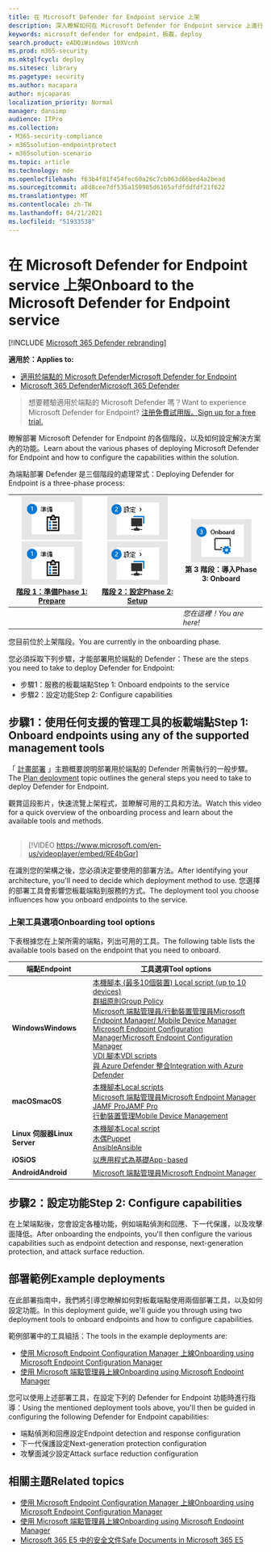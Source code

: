 ```yaml
---
title: 在 Microsoft Defender for Endpoint service 上架
description: 深入瞭解如何在 Microsoft Defender for Endpoint service 上進行板載端點服務
keywords: microsoft defender for endpoint，板載，deploy
search.product: eADQiWindows 10XVcnh
ms.prod: m365-security
ms.mktglfcycl: deploy
ms.sitesec: library
ms.pagetype: security
ms.author: macapara
author: mjcaparas
localization_priority: Normal
manager: dansimp
audience: ITPro
ms.collection:
- M365-security-compliance
- m365solution-endpointprotect
- m365solution-scenario
ms.topic: article
ms.technology: mde
ms.openlocfilehash: f63b4f81f454fec60a26c7cb063d66bed4a2bead
ms.sourcegitcommit: a8d8cee7df535a150985d6165afdfddfdf21f622
ms.translationtype: MT
ms.contentlocale: zh-TW
ms.lasthandoff: 04/21/2021
ms.locfileid: "51933538"
---
```

# <a name="onboard-to-the-microsoft-defender-for-endpoint-service"></a><span data-ttu-id="6afd3-104">在 Microsoft Defender for Endpoint service 上架</span><span class="sxs-lookup"><span data-stu-id="6afd3-104">Onboard to the Microsoft Defender for Endpoint service</span></span>

[!INCLUDE [Microsoft 365 Defender rebranding](../../includes/microsoft-defender.md)]

<span data-ttu-id="6afd3-105">**適用於：**</span><span class="sxs-lookup"><span data-stu-id="6afd3-105">**Applies to:**</span></span>
- [<span data-ttu-id="6afd3-106">適用於端點的 Microsoft Defender</span><span class="sxs-lookup"><span data-stu-id="6afd3-106">Microsoft Defender for Endpoint</span></span>](https://go.microsoft.com/fwlink/p/?linkid=2154037)
- [<span data-ttu-id="6afd3-107">Microsoft 365 Defender</span><span class="sxs-lookup"><span data-stu-id="6afd3-107">Microsoft 365 Defender</span></span>](https://go.microsoft.com/fwlink/?linkid=2118804)


> <span data-ttu-id="6afd3-108">想要體驗適用於端點的 Microsoft Defender 嗎？</span><span class="sxs-lookup"><span data-stu-id="6afd3-108">Want to experience Microsoft Defender for Endpoint?</span></span> [<span data-ttu-id="6afd3-109">注册免費試用版。</span><span class="sxs-lookup"><span data-stu-id="6afd3-109">Sign up for a free trial.</span></span>](https://www.microsoft.com/microsoft-365/windows/microsoft-defender-atp?ocid=docs-wdatp-exposedapis-abovefoldlink)

<span data-ttu-id="6afd3-110">瞭解部署 Microsoft Defender for Endpoint 的各個階段，以及如何設定解決方案內的功能。</span><span class="sxs-lookup"><span data-stu-id="6afd3-110">Learn about the various phases of deploying Microsoft Defender for Endpoint and how to configure the capabilities within the solution.</span></span> 

<span data-ttu-id="6afd3-111">為端點部署 Defender 是三個階段的處理常式：</span><span class="sxs-lookup"><span data-stu-id="6afd3-111">Deploying Defender for Endpoint is a three-phase process:</span></span>

| <span data-ttu-id="6afd3-112">[![部署階段-準備](images/phase-diagrams/prepare.png)](prepare-deployment.md)</span><span class="sxs-lookup"><span data-stu-id="6afd3-112">[![deployment phase - prepare](images/phase-diagrams/prepare.png)](prepare-deployment.md)</span></span><br>[<span data-ttu-id="6afd3-113">階段 1：準備</span><span class="sxs-lookup"><span data-stu-id="6afd3-113">Phase 1: Prepare</span></span>](prepare-deployment.md) | <span data-ttu-id="6afd3-114">[![部署階段-安裝程式](images/phase-diagrams/setup.png)](production-deployment.md)</span><span class="sxs-lookup"><span data-stu-id="6afd3-114">[![deployment phase - setup](images/phase-diagrams/setup.png)](production-deployment.md)</span></span><br>[<span data-ttu-id="6afd3-115">階段 2：設定</span><span class="sxs-lookup"><span data-stu-id="6afd3-115">Phase 2: Setup</span></span>](production-deployment.md) | ![部署階段-板載](images/phase-diagrams/onboard.png)<br><span data-ttu-id="6afd3-117">第 3 階段：導入</span><span class="sxs-lookup"><span data-stu-id="6afd3-117">Phase 3: Onboard</span></span> |
| ----- | ----- | ----- |
| | |<span data-ttu-id="6afd3-118">*您在這裡！*</span><span class="sxs-lookup"><span data-stu-id="6afd3-118">*You are here!*</span></span>|

<span data-ttu-id="6afd3-119">您目前位於上架階段。</span><span class="sxs-lookup"><span data-stu-id="6afd3-119">You are currently in the onboarding phase.</span></span>

<span data-ttu-id="6afd3-120">您必須採取下列步驟，才能部署用於端點的 Defender：</span><span class="sxs-lookup"><span data-stu-id="6afd3-120">These are the steps you need to take to deploy Defender for Endpoint:</span></span>

- <span data-ttu-id="6afd3-121">步驟1：服務的板載端點</span><span class="sxs-lookup"><span data-stu-id="6afd3-121">Step 1: Onboard endpoints to the service</span></span> 
- <span data-ttu-id="6afd3-122">步驟2：設定功能</span><span class="sxs-lookup"><span data-stu-id="6afd3-122">Step 2: Configure capabilities</span></span> 

## <a name="step-1-onboard-endpoints-using-any-of-the-supported-management-tools"></a><span data-ttu-id="6afd3-123">步驟1：使用任何支援的管理工具的板載端點</span><span class="sxs-lookup"><span data-stu-id="6afd3-123">Step 1: Onboard endpoints using any of the supported management tools</span></span>
<span data-ttu-id="6afd3-124">「 [計畫部署](deployment-strategy.md) 」主題概要說明部署用於端點的 Defender 所需執行的一般步驟。</span><span class="sxs-lookup"><span data-stu-id="6afd3-124">The [Plan deployment](deployment-strategy.md) topic outlines the general steps you need to take to deploy Defender for Endpoint.</span></span>  


<span data-ttu-id="6afd3-125">觀賞這段影片，快速流覽上架程式，並瞭解可用的工具和方法。</span><span class="sxs-lookup"><span data-stu-id="6afd3-125">Watch this video for a quick overview of the onboarding process and learn about the available tools and methods.</span></span>
<br />
<br />

> [!VIDEO https://www.microsoft.com/en-us/videoplayer/embed/RE4bGqr]



<span data-ttu-id="6afd3-126">在識別您的架構之後，您必須決定要使用的部署方法。</span><span class="sxs-lookup"><span data-stu-id="6afd3-126">After identifying your architecture, you'll need to decide which deployment method to use.</span></span> <span data-ttu-id="6afd3-127">您選擇的部署工具會影響您板載端點到服務的方式。</span><span class="sxs-lookup"><span data-stu-id="6afd3-127">The deployment tool you choose influences how you onboard endpoints to the service.</span></span> 

### <a name="onboarding-tool-options"></a><span data-ttu-id="6afd3-128">上架工具選項</span><span class="sxs-lookup"><span data-stu-id="6afd3-128">Onboarding tool options</span></span>

<span data-ttu-id="6afd3-129">下表根據您在上架所需的端點，列出可用的工具。</span><span class="sxs-lookup"><span data-stu-id="6afd3-129">The following table lists the available tools based on the endpoint that you need to onboard.</span></span>

| <span data-ttu-id="6afd3-130">端點</span><span class="sxs-lookup"><span data-stu-id="6afd3-130">Endpoint</span></span>     | <span data-ttu-id="6afd3-131">工具選項</span><span class="sxs-lookup"><span data-stu-id="6afd3-131">Tool options</span></span>                       |
|--------------|------------------------------------------|
| <span data-ttu-id="6afd3-132">**Windows**</span><span class="sxs-lookup"><span data-stu-id="6afd3-132">**Windows**</span></span>  |  [<span data-ttu-id="6afd3-133">本機腳本 (最多10個裝置) </span><span class="sxs-lookup"><span data-stu-id="6afd3-133">Local script (up to 10 devices)</span></span>](configure-endpoints-script.md) <br>  [<span data-ttu-id="6afd3-134">群組原則</span><span class="sxs-lookup"><span data-stu-id="6afd3-134">Group Policy</span></span>](configure-endpoints-gp.md) <br>  [<span data-ttu-id="6afd3-135">Microsoft 端點管理員/行動裝置管理員</span><span class="sxs-lookup"><span data-stu-id="6afd3-135">Microsoft Endpoint Manager/ Mobile Device Manager</span></span>](configure-endpoints-mdm.md) <br> [<span data-ttu-id="6afd3-136">Microsoft Endpoint Configuration Manager</span><span class="sxs-lookup"><span data-stu-id="6afd3-136">Microsoft Endpoint Configuration Manager</span></span>](configure-endpoints-sccm.md) <br> [<span data-ttu-id="6afd3-137">VDI 腳本</span><span class="sxs-lookup"><span data-stu-id="6afd3-137">VDI scripts</span></span>](configure-endpoints-vdi.md) <br> [<span data-ttu-id="6afd3-138">與 Azure Defender 整合</span><span class="sxs-lookup"><span data-stu-id="6afd3-138">Integration with Azure Defender</span></span>](configure-server-endpoints.md#integration-with-azure-defender) |
| <span data-ttu-id="6afd3-139">**macOS**</span><span class="sxs-lookup"><span data-stu-id="6afd3-139">**macOS**</span></span>    | [<span data-ttu-id="6afd3-140">本機腳本</span><span class="sxs-lookup"><span data-stu-id="6afd3-140">Local scripts</span></span>](mac-install-manually.md) <br> [<span data-ttu-id="6afd3-141">Microsoft 端點管理員</span><span class="sxs-lookup"><span data-stu-id="6afd3-141">Microsoft Endpoint Manager</span></span>](mac-install-with-intune.md) <br> [<span data-ttu-id="6afd3-142">JAMF Pro</span><span class="sxs-lookup"><span data-stu-id="6afd3-142">JAMF Pro</span></span>](mac-install-with-jamf.md) <br> [<span data-ttu-id="6afd3-143">行動裝置管理</span><span class="sxs-lookup"><span data-stu-id="6afd3-143">Mobile Device Management</span></span>](mac-install-with-other-mdm.md) |
| <span data-ttu-id="6afd3-144">**Linux 伺服器**</span><span class="sxs-lookup"><span data-stu-id="6afd3-144">**Linux Server**</span></span> | [<span data-ttu-id="6afd3-145">本機腳本</span><span class="sxs-lookup"><span data-stu-id="6afd3-145">Local script</span></span>](linux-install-manually.md) <br> [<span data-ttu-id="6afd3-146">木偶</span><span class="sxs-lookup"><span data-stu-id="6afd3-146">Puppet</span></span>](linux-install-with-puppet.md) <br> [<span data-ttu-id="6afd3-147">Ansible</span><span class="sxs-lookup"><span data-stu-id="6afd3-147">Ansible</span></span>](linux-install-with-ansible.md)|
| <span data-ttu-id="6afd3-148">**iOS**</span><span class="sxs-lookup"><span data-stu-id="6afd3-148">**iOS**</span></span>      | [<span data-ttu-id="6afd3-149">以應用程式為基礎</span><span class="sxs-lookup"><span data-stu-id="6afd3-149">App-based</span></span>](ios-install.md)                                |
| <span data-ttu-id="6afd3-150">**Android**</span><span class="sxs-lookup"><span data-stu-id="6afd3-150">**Android**</span></span>  | [<span data-ttu-id="6afd3-151">Microsoft 端點管理員</span><span class="sxs-lookup"><span data-stu-id="6afd3-151">Microsoft Endpoint Manager</span></span>](android-intune.md)               | 


## <a name="step-2-configure-capabilities"></a><span data-ttu-id="6afd3-152">步驟2：設定功能</span><span class="sxs-lookup"><span data-stu-id="6afd3-152">Step 2: Configure capabilities</span></span>
<span data-ttu-id="6afd3-153">在上架端點後，您會設定各種功能，例如端點偵測和回應、下一代保護，以及攻擊面降低。</span><span class="sxs-lookup"><span data-stu-id="6afd3-153">After onboarding the endpoints, you'll then configure the various capabilities such as endpoint detection and response, next-generation protection, and attack surface reduction.</span></span> 


## <a name="example-deployments"></a><span data-ttu-id="6afd3-154">部署範例</span><span class="sxs-lookup"><span data-stu-id="6afd3-154">Example deployments</span></span>
<span data-ttu-id="6afd3-155">在此部署指南中，我們將引導您瞭解如何對板載端點使用兩個部署工具，以及如何設定功能。</span><span class="sxs-lookup"><span data-stu-id="6afd3-155">In this deployment guide, we'll guide you through using two deployment tools to onboard endpoints and how to configure capabilities.</span></span>

<span data-ttu-id="6afd3-156">範例部署中的工具組括：</span><span class="sxs-lookup"><span data-stu-id="6afd3-156">The tools in the example deployments are:</span></span>
- [<span data-ttu-id="6afd3-157">使用 Microsoft Endpoint Configuration Manager 上線</span><span class="sxs-lookup"><span data-stu-id="6afd3-157">Onboarding using Microsoft Endpoint Configuration Manager</span></span>](onboarding-endpoint-configuration-manager.md)
- [<span data-ttu-id="6afd3-158">使用 Microsoft 端點管理員上線</span><span class="sxs-lookup"><span data-stu-id="6afd3-158">Onboarding using Microsoft Endpoint Manager</span></span>](onboarding-endpoint-manager.md)

<span data-ttu-id="6afd3-159">您可以使用上述部署工具，在設定下列的 Defender for Endpoint 功能時進行指導：</span><span class="sxs-lookup"><span data-stu-id="6afd3-159">Using the mentioned deployment tools above, you'll then be guided in configuring the following Defender for Endpoint capabilities:</span></span>
- <span data-ttu-id="6afd3-160">端點偵測和回應設定</span><span class="sxs-lookup"><span data-stu-id="6afd3-160">Endpoint detection and response configuration</span></span>
- <span data-ttu-id="6afd3-161">下一代保護設定</span><span class="sxs-lookup"><span data-stu-id="6afd3-161">Next-generation protection configuration</span></span>
- <span data-ttu-id="6afd3-162">攻擊面減少設定</span><span class="sxs-lookup"><span data-stu-id="6afd3-162">Attack surface reduction configuration</span></span>

## <a name="related-topics"></a><span data-ttu-id="6afd3-163">相關主題</span><span class="sxs-lookup"><span data-stu-id="6afd3-163">Related topics</span></span>
- [<span data-ttu-id="6afd3-164">使用 Microsoft Endpoint Configuration Manager 上線</span><span class="sxs-lookup"><span data-stu-id="6afd3-164">Onboarding using Microsoft Endpoint Configuration Manager</span></span>](onboarding-endpoint-configuration-manager.md)
- [<span data-ttu-id="6afd3-165">使用 Microsoft 端點管理員上線</span><span class="sxs-lookup"><span data-stu-id="6afd3-165">Onboarding using Microsoft Endpoint Manager</span></span>](onboarding-endpoint-manager.md)
- [<span data-ttu-id="6afd3-166">Microsoft 365 E5 中的安全文件</span><span class="sxs-lookup"><span data-stu-id="6afd3-166">Safe Documents in Microsoft 365 E5</span></span>](../office-365-security/safe-docs.md)
